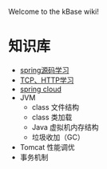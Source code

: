 Welcome to the kBase wiki!
# 知识库
* [spring源码学习](https://github.com/junctioner/spring)
* [TCP、HTTP学习](https://github.com/junctioner/tcp-http)
* [spring cloud](https://github.com/junctioner/spring-cloud)
* JVM 
    * class 文件结构
    * class 类加载
    * Java 虚拟机内存结构
    * 垃圾收加（GC）
* Tomcat 性能调优
* 事务机制
